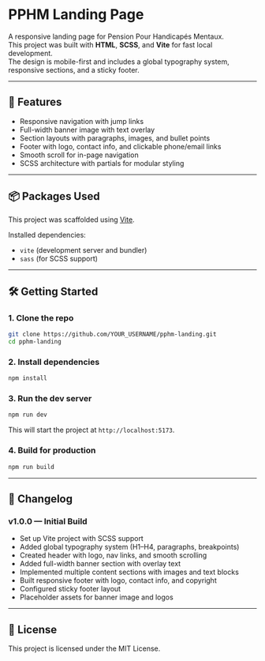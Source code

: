 # PPHM Landing Page

A responsive landing page for Pension Pour Handicapés Mentaux.  
This project was built with **HTML**, **SCSS**, and **Vite** for fast local development.  
The design is mobile-first and includes a global typography system, responsive sections, and a sticky footer.  

---

## 🚀 Features
- Responsive navigation with jump links
- Full-width banner image with text overlay
- Section layouts with paragraphs, images, and bullet points
- Footer with logo, contact info, and clickable phone/email links
- Smooth scroll for in-page navigation
- SCSS architecture with partials for modular styling

---

## 📦 Packages Used
This project was scaffolded using [Vite](https://vitejs.dev/).

Installed dependencies:
- `vite` (development server and bundler)
- `sass` (for SCSS support)

---

## 🛠️ Getting Started

### 1. Clone the repo
```bash
git clone https://github.com/YOUR_USERNAME/pphm-landing.git
cd pphm-landing
```

### 2. Install dependencies
```bash
npm install
```

### 3. Run the dev server
```bash
npm run dev
```
This will start the project at `http://localhost:5173`.

### 4. Build for production
```bash
npm run build
```

---

## 📖 Changelog

### v1.0.0 — Initial Build
- Set up Vite project with SCSS support
- Added global typography system (H1–H4, paragraphs, breakpoints)
- Created header with logo, nav links, and smooth scrolling
- Added full-width banner section with overlay text
- Implemented multiple content sections with images and text blocks
- Built responsive footer with logo, contact info, and copyright
- Configured sticky footer layout
- Placeholder assets for banner image and logos

---

## 📄 License
This project is licensed under the MIT License.
